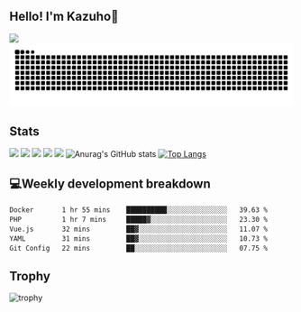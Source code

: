 ## Hello! I'm Kazuho👋
![](https://komarev.com/ghpvc/?username=Kazuho1222)
![](https://raw.githubusercontent.com/Kazuho1222/Kazuho1222/output/github-contribution-grid-snake.svg)

## Stats
![](http://github-profile-summary-cards.vercel.app/api/cards/profile-details?username=Kazuho1222&theme=tokyonight)
![](http://github-profile-summary-cards.vercel.app/api/cards/repos-per-language?username=Kazuho1222&theme=tokyonight)
![](http://github-profile-summary-cards.vercel.app/api/cards/most-commit-language?username=Kazuho1222&theme=tokyonight)
![](http://github-profile-summary-cards.vercel.app/api/cards/stats?username=Kazuho1222&theme=gruvbox)
![](http://github-profile-summary-cards.vercel.app/api/cards/productive-time?username=Kazuho1222&theme=tokyonight&utcOffset=9)
![Anurag's GitHub stats](https://github-readme-stats.vercel.app/api?username=Kazuho1222&show_icons=true&theme=tokyonight)
[![Top Langs](https://github-readme-stats.vercel.app/api/top-langs/?username=Kazuho1222&layout=compact&theme=tokyonight)](https://github.com/Kazuho1222/github-readme-stats)

## 💻Weekly development breakdown
<!--START_SECTION:waka-->

```txt
Docker       1 hr 55 mins    ██████████░░░░░░░░░░░░░░░   39.63 %
PHP          1 hr 7 mins     █████▓░░░░░░░░░░░░░░░░░░░   23.30 %
Vue.js       32 mins         ██▓░░░░░░░░░░░░░░░░░░░░░░   11.07 %
YAML         31 mins         ██▓░░░░░░░░░░░░░░░░░░░░░░   10.73 %
Git Config   22 mins         ██░░░░░░░░░░░░░░░░░░░░░░░   07.75 %
```

<!--END_SECTION:waka-->
<!--[![Harlok's WakaTime stats](https://github-readme-stats.vercel.app/api/wakatime?username=Kazuho1222&layout=compact&theme=tokyonight)](https://github.com/Kazuho1222/github-readme-stats)-->

## Trophy
![trophy](https://github-profile-trophy.vercel.app/?username=Kazuho1222&theme=tokyonight)


<!--
**Kazuho1222/Kazuho1222** is a ✨ _special_ ✨ repository because its `README.md` (this file) appears on your GitHub profile.

Here are some ideas to get you started:

- 🔭 I’m currently working on ...
- 🌱 I’m currently learning ...
- 👯 I’m looking to collaborate on ...
- 🤔 I’m looking for help with ...
- 💬 Ask me about ...
- 📫 How to reach me: ...
- 😄 Pronouns: ...
- ⚡ Fun fact: ...
-->
